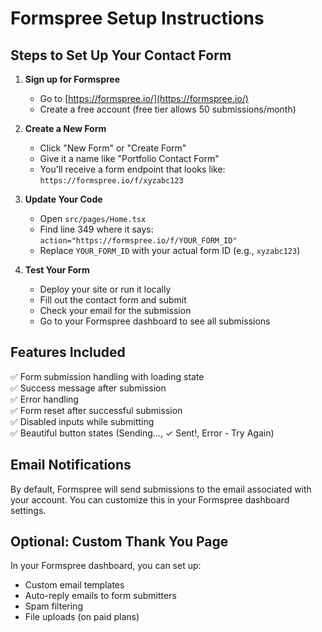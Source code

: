 # Formspree Setup Instructions

## Steps to Set Up Your Contact Form

1. **Sign up for Formspree**
   - Go to [https://formspree.io/](https://formspree.io/)
   - Create a free account (free tier allows 50 submissions/month)

2. **Create a New Form**
   - Click "New Form" or "Create Form"
   - Give it a name like "Portfolio Contact Form"
   - You'll receive a form endpoint that looks like: `https://formspree.io/f/xyzabc123`

3. **Update Your Code**
   - Open `src/pages/Home.tsx`
   - Find line 349 where it says: `action="https://formspree.io/f/YOUR_FORM_ID"`
   - Replace `YOUR_FORM_ID` with your actual form ID (e.g., `xyzabc123`)

4. **Test Your Form**
   - Deploy your site or run it locally
   - Fill out the contact form and submit
   - Check your email for the submission
   - Go to your Formspree dashboard to see all submissions

## Features Included

✅ Form submission handling with loading state  
✅ Success message after submission  
✅ Error handling  
✅ Form reset after successful submission  
✅ Disabled inputs while submitting  
✅ Beautiful button states (Sending..., ✓ Sent!, Error - Try Again)

## Email Notifications

By default, Formspree will send submissions to the email associated with your account. You can customize this in your Formspree dashboard settings.

## Optional: Custom Thank You Page

In your Formspree dashboard, you can set up:
- Custom email templates
- Auto-reply emails to form submitters
- Spam filtering
- File uploads (on paid plans)

